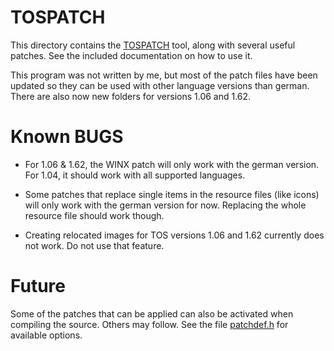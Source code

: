 # TOSPATCH

This directory contains the [TOSPATCH](https://github.com/markusheiden/tospatch) tool, along with
several useful patches. See the included documentation
on how to use it.

This program was not written by me, but most of the
patch files have been updated so they can be used with
other language versions than german. There are also
now new folders for versions 1.06 and 1.62.

# Known BUGS

 * For 1.06 & 1.62, the WINX patch will only work with the german version.
   For 1.04, it should work with all supported languages.

 * Some patches that replace single items in the resource files (like icons)
   will only work with the german version for now. Replacing the whole
   resource file should work though.

 * Creating relocated images for TOS versions 1.06 and 1.62 currently
   does not work. Do not use that feature.

# Future

Some of the patches that can be applied can also be activated when
compiling the source. Others may follow.  See the file
[patchdef.h](/common/patchdef.h) for available options.

